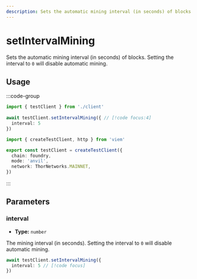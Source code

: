 ```yaml
---
description: Sets the automatic mining interval (in seconds) of blocks.
---
```


# setIntervalMining

Sets the automatic mining interval (in seconds) of blocks. Setting the interval to `0` will disable automatic mining.

## Usage

:::code-group

```ts [example.ts]
import { testClient } from './client'
 
await testClient.setIntervalMining({ // [!code focus:4]
  interval: 5
})
```

```ts [client.ts]
import { createTestClient, http } from 'viem'

export const testClient = createTestClient({
  chain: foundry,
  mode: 'anvil',
  network: ThorNetworks.MAINNET, 
})
```

:::

## Parameters

### interval

- **Type:** `number`

The mining interval (in seconds). Setting the interval to `0` will disable automatic mining.

```ts
await testClient.setIntervalMining({
  interval: 5 // [!code focus]
})
```